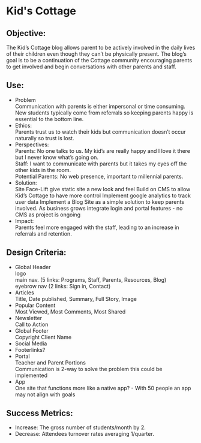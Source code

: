 # Kid's Cottage

## Objective:
The Kid’s Cottage blog allows parent to be actively involved in the daily lives of their children even though they can’t be physically present. The blog’s goal is to be a continuation of the Cottage community encouraging parents to get involved and begin conversations with other parents and staff.


## Use:
 - Problem <br>
 Communication with parents is either impersonal or time consuming. New students typically come from referrals so keeping parents happy is essential to the bottom line.
 - Ethics: <br>
Parents trust us to watch their kids but communication doesn’t occur naturally so trust is lost.
 - Perspectives:<br>
Parents: No one talks to us. My kid’s are really happy and I love it there but I never know what’s going on. <br>
Staff: I want to communicate with parents but it takes my eyes off the other kids in the room.<br>
Potential Parents: No web presence, important to millennial parents.
 - Solution: <br>
Site Face-Lift give static site a new look and feel
Build on CMS to allow Kid’s Cottage to have more control
Implement google analytics to track user data
Implement a Blog Site as a simple solution to keep parents involved.
As business grows integrate login and portal features - no CMS as project is ongoing
 - Impact: <br>
 Parents feel more engaged with the staff, leading to an increase in referrals and retention.

## Design Criteria:
- Global Header<br>
  logo<br>
  main nav. (5 links: Programs, Staff, Parents, Resources, Blog)<br>
  eyebrow nav (2 links: Sign in, Contact)
- Articles<br>
  Title, Date published, Summary, Full Story, Image
- Popular Content<br>
  Most Viewed, Most Comments, Most Shared
- Newsletter<br>
  Call to Action
- Global Footer <br>
  Copyright Client Name
- Social Media
- Footerlinks?
- Portal<br>
  Teacher and Parent Portions<br>
  Communication is 2-way to solve the problem this could be implemented
- App<br>
One site that functions more like a native app? - With 50 people an app may not align with goals

## Success Metrics:
- Increase: The gross number of students/month by 2.
- Decrease: Attendees turnover rates averaging 1/quarter.
